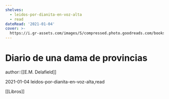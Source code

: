 ```yaml
---
shelves:
  - leidos-por-dianita-en-voz-alta
  - read
dateRead: '2021-01-04'
cover: >-
  https://i.gr-assets.com/images/S/compressed.photo.goodreads.com/books/1384513197l/18806754.jpg
---
```

# Diario de una dama de provincias

author::[[E.M. Delafield]]

2021-01-04
leidos-por-dianita-en-voz-alta,read

[[Libros]]